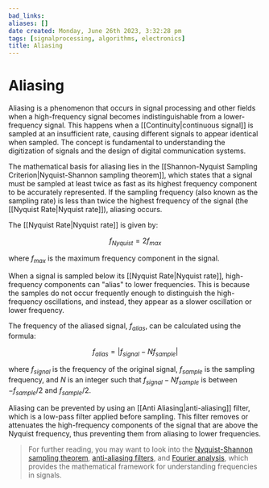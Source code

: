```yaml
---
bad_links: 
aliases: []
date created: Monday, June 26th 2023, 3:32:28 pm
tags: [signalprocessing, algorithms, electronics]
title: Aliasing
---
```

# Aliasing

Aliasing is a phenomenon that occurs in signal processing and other fields when a high-frequency signal becomes indistinguishable from a lower-frequency signal. This happens when a [[Continuity|continuous signal]] is sampled at an insufficient rate, causing different signals to appear identical when sampled. The concept is fundamental to understanding the digitization of signals and the design of digital communication systems.

The mathematical basis for aliasing lies in the [[Shannon-Nyquist Sampling Criterion|Nyquist-Shannon sampling theorem]], which states that a signal must be sampled at least twice as fast as its highest frequency component to be accurately represented. If the sampling frequency (also known as the sampling rate) is less than twice the highest frequency of the signal (the [[Nyquist Rate|Nyquist rate]]), aliasing occurs.

The [[Nyquist Rate|Nyquist rate]] is given by:

$$
f_{Nyquist} = 2f_{max}
$$

where $f_{max}$ is the maximum frequency component in the signal.

When a signal is sampled below its [[Nyquist Rate|Nyquist rate]], high-frequency components can "alias" to lower frequencies. This is because the samples do not occur frequently enough to distinguish the high-frequency oscillations, and instead, they appear as a slower oscillation or lower frequency.

The frequency of the aliased signal, $f_{alias}$, can be calculated using the formula:

$$
f_{alias} = |f_{signal} - Nf_{sample}|
$$

where $f_{signal}$ is the frequency of the original signal, $f_{sample}$ is the sampling frequency, and $N$ is an integer such that $f_{signal} - Nf_{sample}$ is between $-f_{sample}/2$ and $f_{sample}/2$.

Aliasing can be prevented by using an [[Anti Aliasing|anti-aliasing]] filter, which is a low-pass filter applied before sampling. This filter removes or attenuates the high-frequency components of the signal that are above the Nyquist frequency, thus preventing them from aliasing to lower frequencies.

> For further reading, you may want to look into the [Nyquist-Shannon sampling theorem](https://www.google.com/search?q=Nyquist-Shannon+sampling+theorem), [anti-aliasing filters](https://www.google.com/search?q=anti-aliasing+filters), and [Fourier analysis](https://www.google.com/search?q=Fourier+analysis), which provides the mathematical framework for understanding frequencies in signals.